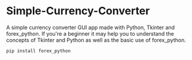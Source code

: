 # Simple-Currency-Converter
A simple currency converter GUI app made with Python, Tkinter and forex_python. If you're a beginner it may help you to understand the concepts of Tkinter and Python as well as the basic use of forex_python.

```
pip install forex_python
```
